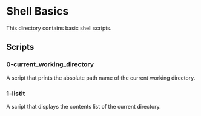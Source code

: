 # Shell Basics

This directory contains basic shell scripts.

## Scripts

### 0-current_working_directory
A script that prints the absolute path name of the current working directory.

### 1-listit
A script that displays the contents list of the current directory.
